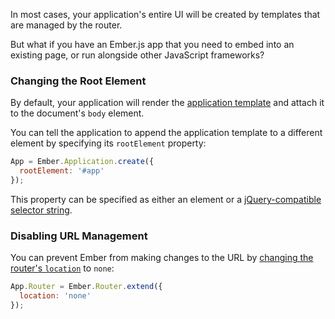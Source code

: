 In most cases, your application's entire UI will be created by templates
that are managed by the router.

But what if you have an Ember.js app that you need to embed into an
existing page, or run alongside other JavaScript frameworks?

### Changing the Root Element

By default, your application will render the [application
template](/guides/templates/the-application-template) and attach it to
the document's `body` element.

You can tell the application to append the application template to a
different element by specifying its `rootElement` property:

```js
App = Ember.Application.create({
  rootElement: '#app'
});
```

This property can be specified as either an element or a
[jQuery-compatible selector
string](http://api.jquery.com/category/selectors/).

### Disabling URL Management

You can prevent Ember from making changes to the URL by [changing the
router's `location`](/guides/routing/specifying-the-location-api) to
`none`:

```js
App.Router = Ember.Router.extend({
  location: 'none'
});
```
